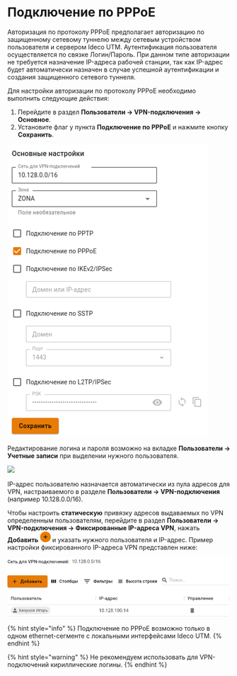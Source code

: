 # Подключение по PPPoE

Авторизация по протоколу PPPoE предполагает авторизацию по защищенному сетевому туннелю между сетевым устройством пользователя и сервером Ideco UTM. Аутентификация пользователя осуществляется по связке Логин/Пароль. При данном типе авторизации не требуется назначение IP-адреса рабочей станции, так как IP-адрес будет автоматически назначен в случае успешной аутентификации и создания защищенного сетевого туннеля.

Для настройки авторизации по протоколу PPPoE необходимо выполнить следующие действия:

1. Перейдите в раздел **Пользователи -> VPN-подключения -> Основное**.
2. Установите флаг у пункта **Подключение по PPPoE** и нажмите кнопку **Сохранить**.

![](/.gitbook/assets/pppoe.png)

Редактирование логина и пароля возможно на вкладке **Пользователи -> Учетные записи** при выделении нужного пользователя.

![](/.gitbook/assets/change\_pass.png)

IP-адрес пользователю назначается автоматически из пула адресов для VPN, настраиваемого в разделе **Пользователи -> VPN-подключения** (например 10.128.0.0/16).

Чтобы настроить **статическую** привязку адресов выдаваемых по VPN определенным пользователям, перейдите в раздел **Пользователи -> VPN-подключения -> Фиксированные IP-адреса VPN**, нажать **Добавить** ![ok\_with\_icon.png](/.gitbook/assets/ok-with-icon.png) и указать нужного пользователя и IP-адрес. Пример настройки фиксированного IP-адреса VPN представлен ниже:

![](/.gitbook/assets/add-ip-vpn.png)

{% hint style="info" %}
Подключение по PPPoE возможно только в одном ethernet-сегменте с локальными интерфейсами Ideco UTM.
{% endhint %}

{% hint style="warning" %}
Не рекомендуем использовать для VPN-подключений кириллические логины.
{% endhint %}